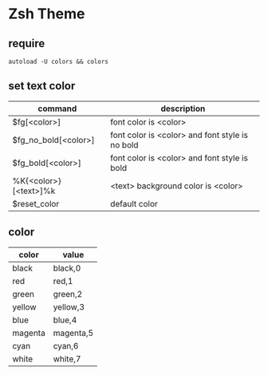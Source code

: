 # Zsh Theme

## require
```shell
autoload -U colors && colors
```

## set text color

| command | description |
| - | - |
| $fg[&lt;color&gt;] | font color is &lt;color&gt; |
| $fg_no_bold[&lt;color&gt;] |  font color is &lt;color&gt; and font style is no bold |
| $fg_bold[&lt;color&gt;] | font color is &lt;color&gt; and font style is bold |
| %K{&lt;color&gt;}[&lt;text&gt;]%k | &lt;text&gt; background color is &lt;color&gt; |
| $reset_color | default color |

## color
| color | value |
| - | - |
| black | black,0 |
| red | red,1 |
| green | green,2 |
| yellow | yellow,3 |
| blue | blue,4 |
| magenta | magenta,5 |
| cyan | cyan,6 |
| white | white,7 |